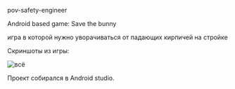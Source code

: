 pov-safety-engineer

Android based game: Save the bunny

игра в которой нужно уворачиваться от падающих кирпичей на стройке

Скриншоты из игры:

![всё](https://github.com/user-attachments/assets/ebec4084-3f56-4dc5-8e9c-02116944927d)



Проект собирался в Android studio.
